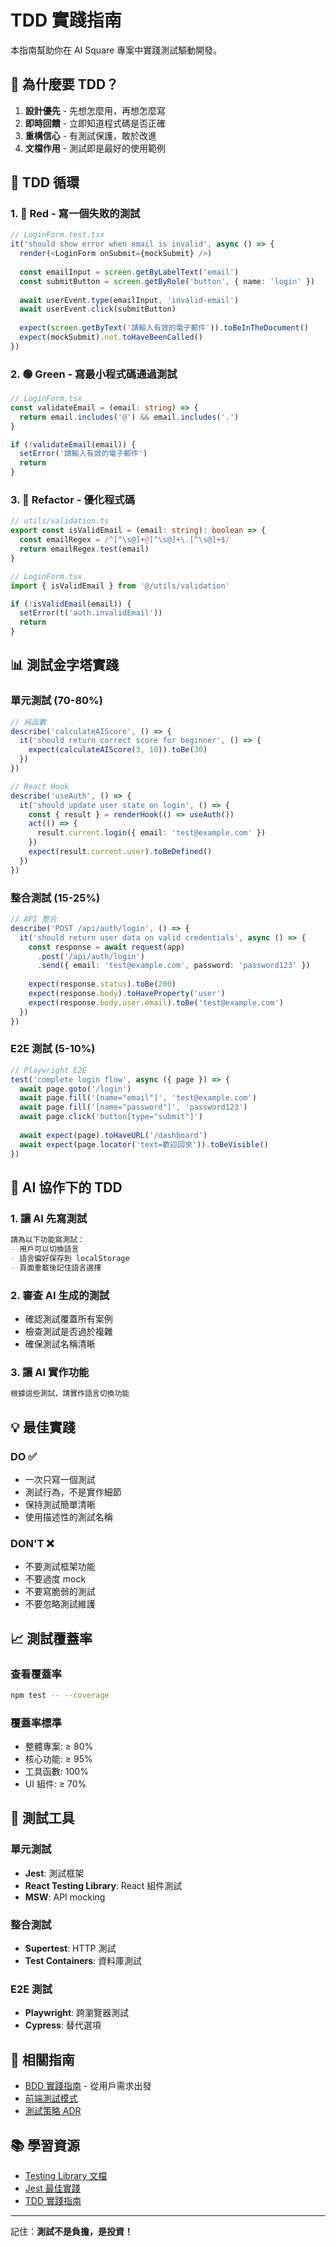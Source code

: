# TDD 實踐指南

本指南幫助你在 AI Square 專案中實踐測試驅動開發。

## 🎯 為什麼要 TDD？

1. **設計優先** - 先想怎麼用，再想怎麼寫
2. **即時回饋** - 立即知道程式碼是否正確
3. **重構信心** - 有測試保護，敢於改進
4. **文檔作用** - 測試即是最好的使用範例

## 🔄 TDD 循環

### 1. 🔴 Red - 寫一個失敗的測試

```typescript
// LoginForm.test.tsx
it('should show error when email is invalid', async () => {
  render(<LoginForm onSubmit={mockSubmit} />)
  
  const emailInput = screen.getByLabelText('email')
  const submitButton = screen.getByRole('button', { name: 'login' })
  
  await userEvent.type(emailInput, 'invalid-email')
  await userEvent.click(submitButton)
  
  expect(screen.getByText('請輸入有效的電子郵件')).toBeInTheDocument()
  expect(mockSubmit).not.toHaveBeenCalled()
})
```

### 2. 🟢 Green - 寫最小程式碼通過測試

```typescript
// LoginForm.tsx
const validateEmail = (email: string) => {
  return email.includes('@') && email.includes('.')
}

if (!validateEmail(email)) {
  setError('請輸入有效的電子郵件')
  return
}
```

### 3. 🔵 Refactor - 優化程式碼

```typescript
// utils/validation.ts
export const isValidEmail = (email: string): boolean => {
  const emailRegex = /^[^\s@]+@[^\s@]+\.[^\s@]+$/
  return emailRegex.test(email)
}

// LoginForm.tsx
import { isValidEmail } from '@/utils/validation'

if (!isValidEmail(email)) {
  setError(t('auth.invalidEmail'))
  return
}
```

## 📊 測試金字塔實踐

### 單元測試 (70-80%)
```typescript
// 純函數
describe('calculateAIScore', () => {
  it('should return correct score for beginner', () => {
    expect(calculateAIScore(3, 10)).toBe(30)
  })
})

// React Hook
describe('useAuth', () => {
  it('should update user state on login', () => {
    const { result } = renderHook(() => useAuth())
    act(() => {
      result.current.login({ email: 'test@example.com' })
    })
    expect(result.current.user).toBeDefined()
  })
})
```

### 整合測試 (15-25%)
```typescript
// API 整合
describe('POST /api/auth/login', () => {
  it('should return user data on valid credentials', async () => {
    const response = await request(app)
      .post('/api/auth/login')
      .send({ email: 'test@example.com', password: 'password123' })
    
    expect(response.status).toBe(200)
    expect(response.body).toHaveProperty('user')
    expect(response.body.user.email).toBe('test@example.com')
  })
})
```

### E2E 測試 (5-10%)
```typescript
// Playwright E2E
test('complete login flow', async ({ page }) => {
  await page.goto('/login')
  await page.fill('[name="email"]', 'test@example.com')
  await page.fill('[name="password"]', 'password123')
  await page.click('button[type="submit"]')
  
  await expect(page).toHaveURL('/dashboard')
  await expect(page.locator('text=歡迎回來')).toBeVisible()
})
```

## 🤖 AI 協作下的 TDD

### 1. 讓 AI 先寫測試
```markdown
請為以下功能寫測試：
- 用戶可以切換語言
- 語言偏好保存到 localStorage
- 頁面重載後記住語言選擇
```

### 2. 審查 AI 生成的測試
- 確認測試覆蓋所有案例
- 檢查測試是否過於複雜
- 確保測試名稱清晰

### 3. 讓 AI 實作功能
```markdown
根據這些測試，請實作語言切換功能
```

## 💡 最佳實踐

### DO ✅
- 一次只寫一個測試
- 測試行為，不是實作細節
- 保持測試簡單清晰
- 使用描述性的測試名稱

### DON'T ❌
- 不要測試框架功能
- 不要過度 mock
- 不要寫脆弱的測試
- 不要忽略測試維護

## 📈 測試覆蓋率

### 查看覆蓋率
```bash
npm test -- --coverage
```

### 覆蓋率標準
- 整體專案: ≥ 80%
- 核心功能: ≥ 95%
- 工具函數: 100%
- UI 組件: ≥ 70%

## 🔧 測試工具

### 單元測試
- **Jest**: 測試框架
- **React Testing Library**: React 組件測試
- **MSW**: API mocking

### 整合測試
- **Supertest**: HTTP 測試
- **Test Containers**: 資料庫測試

### E2E 測試
- **Playwright**: 跨瀏覽器測試
- **Cypress**: 替代選項

## 🔗 相關指南

- [BDD 實踐指南](./bdd-guide.md) - 從用戶需求出發
- [前端測試模式](../frontend/frontend-patterns.md#測試策略)
- [測試策略 ADR](../../decisions/ADR-002-test-strategy.md)

## 📚 學習資源

- [Testing Library 文檔](https://testing-library.com/)
- [Jest 最佳實踐](https://jestjs.io/docs/best-practices)
- [TDD 實踐指南](https://martinfowler.com/bliki/TestDrivenDevelopment.html)

---

記住：**測試不是負擔，是投資！**